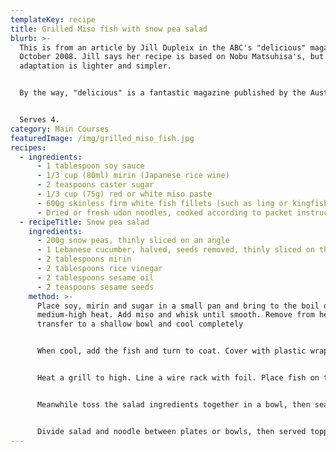 ```yaml
---
templateKey: recipe
title: Grilled Miso fish with snow pea salad
blurb: >-
  This is from an article by Jill Dupleix in the ABC's "delicious" magazine,
  October 2008. Jill says her recipe is based on Nobu Matsuhisa's, but her
  adaptation is lighter and simpler.


  By the way, "delicious" is a fantastic magazine published by the Australian Broadcasting Commission. I have had them all, except three early issues — would any reader without a subscription who has one or more of them please return them?


  Serves 4.
category: Main Courses
featuredImage: /img/grilled_miso_fish.jpg
recipes:
  - ingredients:
      - 1 tablespoon soy sauce
      - 1/3 cup (80ml) mirin (Japanese rice wine)
      - 2 teaspoons caster sugar
      - 1/3 cup (75g) red or white miso paste
      - 600g skinless firm white fish fillets (such as ling or kingfish), cut into 3cm wide strips
      - Dried or fresh udon noodles, cooked according to packet instructions, to serve
  - recipeTitle: Snow pea salad
    ingredients:
      - 200g snow peas, thinly sliced on an angle
      - 1 Lebanese cucumber, halved, seeds removed, thinly sliced on the diagonal
      - 2 tablespoons mirin
      - 2 tablespoons rice vinegar
      - 2 tablespoons sesame oil
      - 2 teaspoons sesame seeds
    method: >-
      Place soy, mirin and sugar in a small pan and bring to the boil over
      medium-high heat. Add miso and whisk until smooth. Remove from heat,
      transfer to a shallow bowl and cool completely


      When cool, add the fish and turn to coat. Cover with plastic wrap and marinate in the fridge for at leat two hours or overnight.


      Heat a grill to high. Line a wire rack with foil. Place fish on the rack, discarding marinade, and grill for 5 minutes or until golden and caramelised (cooking the fish on the rack like this brings it closer to the grill and allows the heat to circulate — only turn if it starts to burn).


      Meanwhile toss the salad ingredients together in a bowl, then season.


      Divide salad and noodle between plates or bowls, then served topped with fish.
---
```

